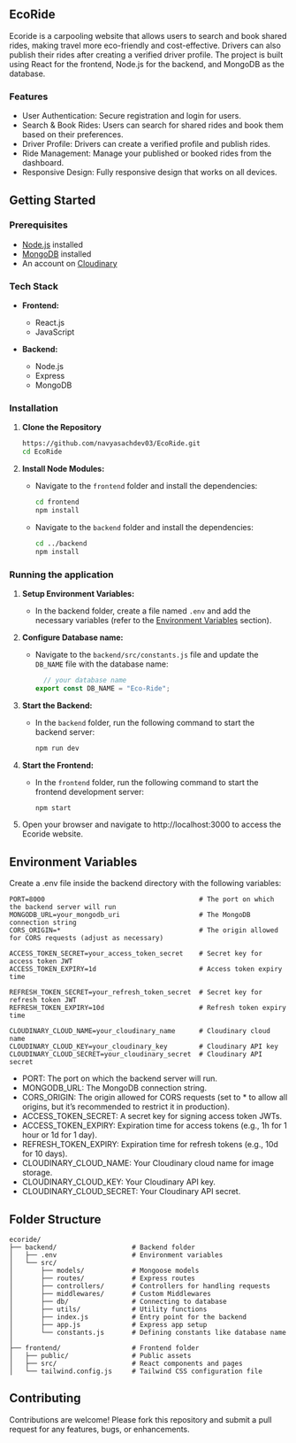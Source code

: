 ## EcoRide

Ecoride is a carpooling website that allows users to search and book shared rides, making travel more eco-friendly and cost-effective. Drivers can also publish their rides after creating a verified driver profile. The project is built using React for the frontend, Node.js for the backend, and MongoDB as the database.

### Features

- User Authentication: Secure registration and login for users.
- Search & Book Rides: Users can search for shared rides and book them based on their preferences.
- Driver Profile: Drivers can create a verified profile and publish rides.
- Ride Management: Manage your published or booked rides from the dashboard.
- Responsive Design: Fully responsive design that works on all devices.

## Getting Started

### Prerequisites

- [Node.js](https://nodejs.org/en/download) installed
- [MongoDB](https://www.mongodb.com/try/download) installed 
- An account on [Cloudinary](https://cloudinary.com)

### Tech Stack

- **Frontend:**
  - React.js
  - JavaScript

- **Backend:**
  - Node.js
  - Express
  - MongoDB

### Installation

1. **Clone the Repository**

   ```bash
   https://github.com/navyasachdev03/EcoRide.git
   cd EcoRide
   ```

2. **Install Node Modules:**
    - Navigate to the `frontend` folder and install the dependencies:
      ```sh
      cd frontend
      npm install
      ```
    - Navigate to the `backend` folder and install the dependencies:
      ```sh
      cd ../backend
      npm install
      ```

### Running the application

1. **Setup Environment Variables:**
    - In the backend folder, create a file named `.env` and add the necessary variables (refer to the [Environment Variables](#environment-variables) section).

2. **Configure Database name:**
    - Navigate to the `backend/src/constants.js` file and update the `DB_NAME` file with the database name:
      ```js
        // your database name
      export const DB_NAME = "Eco-Ride";
      ```

3. **Start the Backend:**
    - In the `backend` folder, run the following command to start the backend server:
      ```sh
      npm run dev
      ```

4. **Start the Frontend:**
    - In the `frontend` folder, run the following command to start the frontend development server:
      ```sh
      npm start
      ```

5.	Open your browser and navigate to http://localhost:3000 to access the Ecoride website.


## Environment Variables

Create a .env file inside the backend directory with the following variables:

```plaintext
PORT=8000                                       # The port on which the backend server will run
MONGODB_URL=your_mongodb_uri                    # The MongoDB connection string
CORS_ORIGIN=*                                   # The origin allowed for CORS requests (adjust as necessary)

ACCESS_TOKEN_SECRET=your_access_token_secret    # Secret key for access token JWT
ACCESS_TOKEN_EXPIRY=1d                          # Access token expiry time

REFRESH_TOKEN_SECRET=your_refresh_token_secret  # Secret key for refresh token JWT
REFRESH_TOKEN_EXPIRY=10d                        # Refresh token expiry time

CLOUDINARY_CLOUD_NAME=your_cloudinary_name      # Cloudinary cloud name
CLOUDINARY_CLOUD_KEY=your_cloudinary_key        # Cloudinary API key
CLOUDINARY_CLOUD_SECRET=your_cloudinary_secret  # Cloudinary API secret
```

- PORT: The port on which the backend server will run.
- MONGODB_URL: The MongoDB connection string.
- CORS_ORIGIN: The origin allowed for CORS requests (set to * to allow all origins, but it’s recommended to restrict it in production).
- ACCESS_TOKEN_SECRET: A secret key for signing access token JWTs.
- ACCESS_TOKEN_EXPIRY: Expiration time for access tokens (e.g., 1h for 1 hour or 1d for 1 day).
- REFRESH_TOKEN_EXPIRY: Expiration time for refresh tokens (e.g., 10d for 10 days).
- CLOUDINARY_CLOUD_NAME: Your Cloudinary cloud name for image storage.
- CLOUDINARY_CLOUD_KEY: Your Cloudinary API key.
- CLOUDINARY_CLOUD_SECRET: Your Cloudinary API secret.

## Folder Structure

```plaintext
ecoride/
├── backend/                   # Backend folder
│   ├── .env                   # Environment variables
│   └── src/
│       ├── models/            # Mongoose models
│       ├── routes/            # Express routes
│       ├── controllers/       # Controllers for handling requests
│       ├── middlewares/       # Custom Middlewares
│       ├── db/                # Connecting to database
│       ├── utils/             # Utility functions
│       ├── index.js           # Entry point for the backend
│       ├── app.js             # Express app setup
│       └── constants.js       # Defining constants like database name
│
├── frontend/                  # Frontend folder
│   ├── public/                # Public assets
│   ├── src/                   # React components and pages
│   └── tailwind.config.js     # Tailwind CSS configuration file
```

## Contributing

Contributions are welcome! Please fork this repository and submit a pull request for any features, bugs, or enhancements.